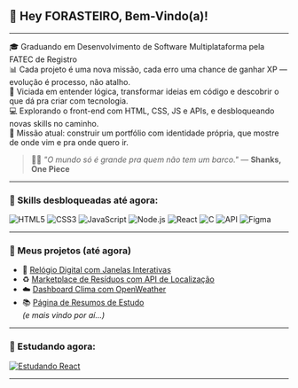 ## 👋 Hey FORASTEIRO, Bem-Vindo(a)!

---

🎓 Graduando em Desenvolvimento de Software Multiplataforma pela FATEC de Registro  
📊 Cada projeto é uma nova missão, cada erro uma chance de ganhar XP — evolução é processo, não atalho.  
🧠 Viciada em entender lógica, transformar ideias em código e descobrir o que dá pra criar com tecnologia.  
💻 Explorando o front-end com HTML, CSS, JS e APIs, e desbloqueando novas skills no caminho.  
🎯 Missão atual: construir um portfólio com identidade própria, que mostre de onde vim e pra onde quero ir.  


> 🏴‍☠️ *"O mundo só é grande pra quem não tem um barco."* — **Shanks, One Piece**

---

### 🧩 Skills desbloqueadas até agora:

![HTML5](https://img.shields.io/badge/HTML5-E34F26?style=for-the-badge&logo=html5&logoColor=white)  ![CSS3](https://img.shields.io/badge/CSS3-1572B6?style=for-the-badge&logo=css3&logoColor=white)  ![JavaScript](https://img.shields.io/badge/JavaScript-F7DF1E?style=for-the-badge&logo=javascript&logoColor=black)  ![Node.js](https://img.shields.io/badge/Node.js-339933?style=for-the-badge&logo=nodedotjs&logoColor=white)  ![React](https://img.shields.io/badge/React-20232A?style=for-the-badge&logo=react&logoColor=61DAFB)  ![C](https://img.shields.io/badge/C-00599C?style=for-the-badge&logo=c&logoColor=white)  ![API](https://img.shields.io/badge/APIs-FF6F61?style=for-the-badge&logo=fastapi&logoColor=white)  ![Figma](https://img.shields.io/badge/Figma-F24E1E?style=for-the-badge&logo=figma&logoColor=white)

---

### 📂 Meus projetos (até agora)

- 🧭 [Relógio Digital com Janelas Interativas](#)  
- ♻️ [Marketplace de Resíduos com API de Localização](#)  
- ☁️ [Dashboard Clima com OpenWeather](#)  
- 📚 [Página de Resumos de Estudo](#)  
*(e mais vindo por aí...)*

---

### 🧠 Estudando agora:

[![Estudando React](https://img.shields.io/badge/Estudando-React-blue?style=flat-square&logo=react)](#)

---


